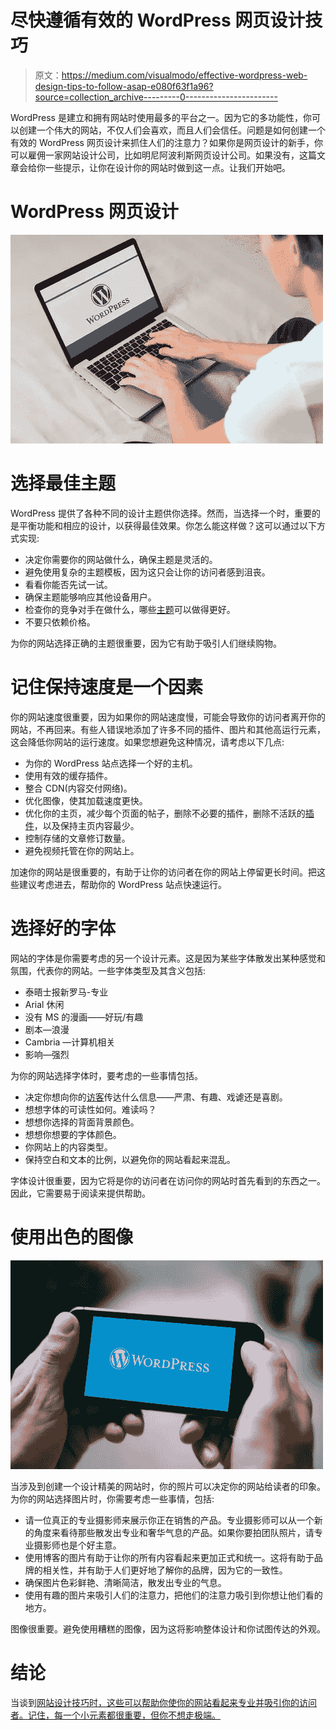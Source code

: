 # 尽快遵循有效的 WordPress 网页设计技巧

> 原文：<https://medium.com/visualmodo/effective-wordpress-web-design-tips-to-follow-asap-e080f63f1a96?source=collection_archive---------0----------------------->

WordPress 是建立和拥有网站时使用最多的平台之一。因为它的多功能性，你可以创建一个伟大的网站，不仅人们会喜欢，而且人们会信任。问题是如何创建一个有效的 WordPress 网页设计来抓住人们的注意力？如果你是网页设计的新手，你可以雇佣一家网站设计公司，比如明尼阿波利斯网页设计公司。如果没有，这篇文章会给你一些提示，让你在设计你的网站时做到这一点。让我们开始吧。

# WordPress 网页设计

![](img/7f5c2c66345cda22f7524e4f338a312f.png)

# 选择最佳主题

WordPress 提供了各种不同的设计主题供你选择。然而，当选择一个时，重要的是平衡功能和相应的设计，以获得最佳效果。你怎么能这样做？这可以通过以下方式实现:

*   决定你需要你的网站做什么，确保主题是灵活的。
*   避免使用复杂的主题模板，因为这只会让你的访问者感到沮丧。
*   看看你能否先试一试。
*   确保主题能够响应其他设备用户。
*   检查你的竞争对手在做什么，哪些[主题](https://visualmodo.com/wordpress-themes/)可以做得更好。
*   不要只依赖价格。

为你的网站选择正确的主题很重要，因为它有助于吸引人们继续购物。

# 记住保持速度是一个因素

你的网站速度很重要，因为如果你的网站速度慢，可能会导致你的访问者离开你的网站，不再回来。有些人错误地添加了许多不同的插件、图片和其他高运行元素，这会降低你网站的运行速度。如果您想避免这种情况，请考虑以下几点:

*   为你的 WordPress 站点选择一个好的主机。
*   使用有效的缓存插件。
*   整合 CDN(内容交付网络)。
*   优化图像，使其加载速度更快。
*   优化你的主页，减少每个页面的帖子，删除不必要的插件，删除不活跃的[插件](https://visualmodo.com/best-wordpress-gallery-plugins/)，以及保持主页内容最少。
*   控制存储的文章修订数量。
*   避免视频托管在你的网站上。

加速你的网站是很重要的，有助于让你的访问者在你的网站上停留更长时间。把这些建议考虑进去，帮助你的 WordPress 站点快速运行。

# 选择好的字体

网站的字体是你需要考虑的另一个设计元素。这是因为某些字体散发出某种感觉和氛围，代表你的网站。一些字体类型及其含义包括:

*   泰晤士报新罗马-专业
*   Arial 休闲
*   没有 MS 的漫画——好玩/有趣
*   剧本—浪漫
*   Cambria —计算机相关
*   影响—强烈

为你的网站选择字体时，要考虑的一些事情包括。

*   决定你想向你的[访客](https://visualmodo.com/blog/)传达什么信息——严肃、有趣、戏谑还是喜剧。
*   想想字体的可读性如何。难读吗？
*   想想你选择的背面背景颜色。
*   想想你想要的字体颜色。
*   你网站上的内容类型。
*   保持空白和文本的比例，以避免你的网站看起来混乱。

字体设计很重要，因为它将是你的访问者在访问你的网站时首先看到的东西之一。因此，它需要易于阅读来提供帮助。

# 使用出色的图像

![](img/4be6c02350b531437fbfd2dee10dde22.png)

当涉及到创建一个设计精美的网站时，你的照片可以决定你的网站给读者的印象。为你的网站选择图片时，你需要考虑一些事情，包括:

*   请一位真正的专业摄影师来展示你正在销售的产品。专业摄影师可以从一个新的角度来看待那些散发出专业和奢华气息的产品。如果你要拍团队照片，请专业摄影师也是个好主意。
*   使用博客的图片有助于让你的所有内容看起来更加正式和统一。这将有助于品牌的相关性，并有助于人们更好地了解你的品牌，因为它的一致性。
*   确保图片色彩鲜艳、清晰简洁，散发出专业的气息。
*   使用有趣的图片来吸引人们的注意力，把他们的注意力吸引到你想让他们看的地方。

图像很重要。避免使用糟糕的图像，因为这将影响整体设计和你试图传达的外观。

# 结论

当谈到[网站设计技巧时，这些可以帮助你使你的网站看起来专业并吸引你的访问者。记住，每一个小元素都很重要，但你不想走极端。](https://www.forbes.com/sites/forbestechcouncil/2018/01/08/five-steps-to-launch-a-wordpress-powered-e-commerce-business/#456df8631a10)
